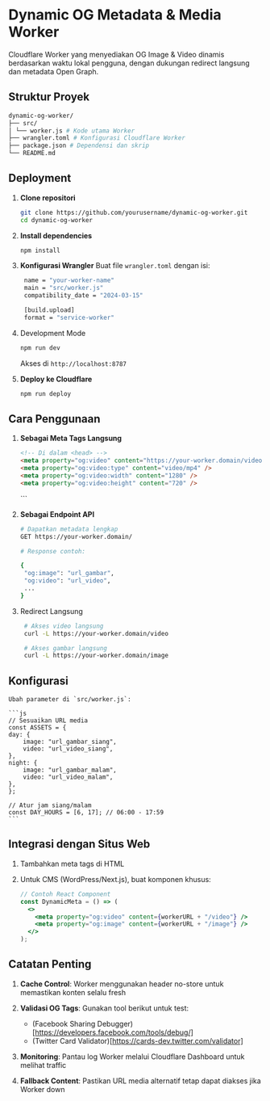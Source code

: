 # Dynamic OG Metadata & Media Worker

Cloudflare Worker yang menyediakan OG Image & Video dinamis berdasarkan waktu lokal pengguna, dengan dukungan redirect langsung dan metadata Open Graph.

## Struktur Proyek

```bash
dynamic-og-worker/
├── src/
│ └── worker.js # Kode utama Worker
├── wrangler.toml # Konfigurasi Cloudflare Worker
├── package.json # Dependensi dan skrip
└── README.md
```

## Deployment

1. **Clone repositori**

   ```bash
   git clone https://github.com/yourusername/dynamic-og-worker.git
   cd dynamic-og-worker
   ```

2. **Install dependencies**

   ```bash
   npm install
   ```

3. **Konfigurasi Wrangler**
   Buat file `wrangler.toml` dengan isi:

   ```bash
    name = "your-worker-name"
    main = "src/worker.js"
    compatibility_date = "2024-03-15"

    [build.upload]
    format = "service-worker"
   ```

4. Development Mode

   ```bash
   npm run dev
   ```

   Akses di `http://localhost:8787`

5. **Deploy ke Cloudflare**

   ```bash
   npm run deploy
   ```

## Cara Penggunaan

1. **Sebagai Meta Tags Langsung**

   ```html
   <!-- Di dalam <head> -->
   <meta property="og:video" content="https://your-worker.domain/video" />
   <meta property="og:video:type" content="video/mp4" />
   <meta property="og:video:width" content="1280" />
   <meta property="og:video:height" content="720" />
   ```

   <meta property="og:image" content="https://your-worker.domain/image"> 
   ```

2. **Sebagai Endpoint API**

   ```bash
   # Dapatkan metadata lengkap
   GET https://your-worker.domain/

   # Response contoh:

   {
    "og:image": "url_gambar",
    "og:video": "url_video",
    ...
   }
   ```

3. Redirect Langsung

   ```bash
    # Akses video langsung
    curl -L https://your-worker.domain/video

    # Akses gambar langsung
    curl -L https://your-worker.domain/image
   ```

## Konfigurasi

    Ubah parameter di `src/worker.js`:

    ```js
    // Sesuaikan URL media
    const ASSETS = {
    day: {
        image: "url_gambar_siang",
        video: "url_video_siang",
    },
    night: {
        image: "url_gambar_malam",
        video: "url_video_malam",
    },
    };

    // Atur jam siang/malam
    const DAY_HOURS = [6, 17]; // 06:00 - 17:59
    ```

## Integrasi dengan Situs Web

1. Tambahkan meta tags di HTML
2. Untuk CMS (WordPress/Next.js), buat komponen khusus:

   ```jsx
   // Contoh React Component
   const DynamicMeta = () => (
     <>
       <meta property="og:video" content={workerURL + "/video"} />
       <meta property="og:image" content={workerURL + "/image"} />
     </>
   );
   ```

## Catatan Penting

1. **Cache Control**:
   Worker menggunakan header no-store untuk memastikan konten selalu fresh

2. **Validasi OG Tags**:
   Gunakan tool berikut untuk test:

   - (Facebook Sharing Debugger)[https://developers.facebook.com/tools/debug/]
   - (Twitter Card Validator)[https://cards-dev.twitter.com/validator]

3. **Monitoring**:
   Pantau log Worker melalui Cloudflare Dashboard untuk melihat traffic

4. **Fallback Content**:
   Pastikan URL media alternatif tetap dapat diakses jika Worker down
